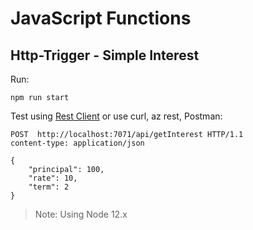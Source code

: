 # JavaScript Functions

## Http-Trigger - Simple Interest

Run:

```
npm run start
```

Test using [Rest Client](https://marketplace.visualstudio.com/items?itemName=humao.rest-client) or use curl, az rest, Postman:

```
POST  http://localhost:7071/api/getInterest HTTP/1.1
content-type: application/json

{
    "principal": 100,
    "rate": 10,
    "term": 2
}
```

> Note: Using Node 12.x
